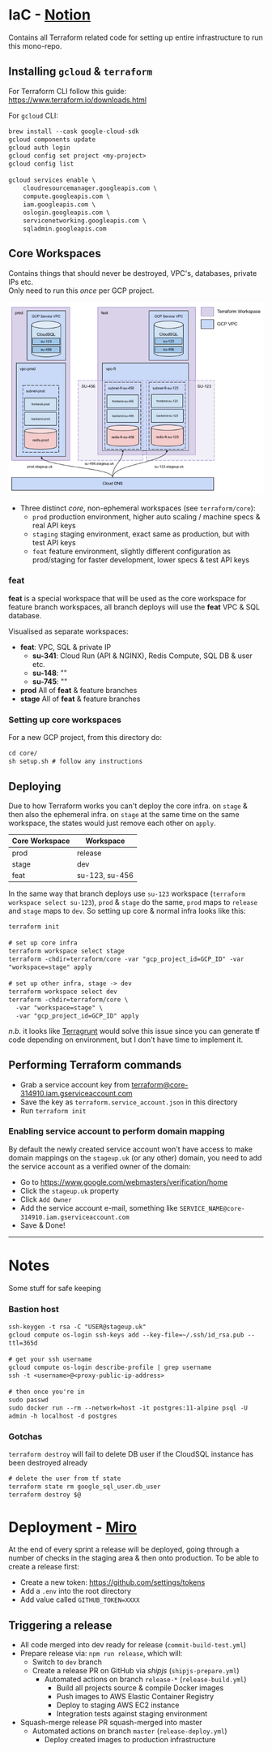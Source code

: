 # IaC - [Notion](https://www.notion.so/Deployment-Documentation-91363ce9292e4b009413e44bb1c8d86b)

Contains all Terraform related code for setting up entire infrastructure to run this mono-repo.

## Installing `gcloud` & `terraform`

For Terraform CLI follow this guide: <https://www.terraform.io/downloads.html>

For `gcloud` CLI:

```shell
brew install --cask google-cloud-sdk
gcloud components update
gcloud auth login
gcloud config set project <my-project>
gcloud config list

gcloud services enable \
    cloudresourcemanager.googleapis.com \
    compute.googleapis.com \
    iam.googleapis.com \
    oslogin.googleapis.com \
    servicenetworking.googleapis.com \
    sqladmin.googleapis.com
```

## Core Workspaces

Contains things that should never be destroyed, VPC's, databases, private IPs etc. <br/>
Only need to run this _once_ per GCP project.

![](workspaces.png)

- Three distinct _core_, non-ephemeral workspaces (see `terraform/core`):
  - `prod` production environment, higher auto scaling / machine specs & real API keys
  - `staging` staging environment, exact same as production, but with test API keys
  - `feat` feature environment, slightly different configuration as prod/staging for faster development, lower specs & test API keys

### feat

**feat** is a special workspace that will be used as the core workspace for feature branch workspaces, all branch deploys will use the **feat** VPC & SQL database.

Visualised as separate workspaces:

- **feat**: VPC, SQL & private IP
  - **su-341**: Cloud Run (API & NGINX), Redis Compute, SQL DB & user etc.
  - **su-148**: ""
  - **su-745**: ""
- **prod** All of **feat** & feature branches
- **stage** All of **feat** & feature branches

### Setting up core workspaces

For a new GCP project, from this directory do:

```shell
cd core/
sh setup.sh # follow any instructions
```

## Deploying

Due to how Terraform works you can't deploy the core infra. on `stage` & then also the ephemeral infra. on `stage` at the same time on the same workspace, the states would just remove each other on `apply`.

| Core Workspace | Workspace      |
| -------------- | -------------- |
| prod           | release        |
| stage          | dev            |
| feat           | su-123, su-456 |

In the same way that branch deploys use `su-123` workspace (`terraform workspace select su-123`), `prod` & `stage` do the same, `prod` maps to `release` and `stage` maps to `dev`. So setting up core & normal infra looks like this:

```shell
terraform init

# set up core infra
terraform workspace select stage
terraform -chdir=terraform/core -var "gcp_project_id=GCP_ID" -var "workspace=stage" apply

# set up other infra, stage -> dev
terraform workspace select dev
terraform -chdir=terraform/core \
  -var "workspace=stage" \
  -var "gcp_project_id=GCP_ID" apply
```

_n.b._ it looks like [Terragrunt](https://terragrunt.gruntwork.io/) would solve this issue since you can generate tf code depending on environment, but I don't have time to implement it.

## Performing Terraform commands

- Grab a service account key from [terraform@core-314910.iam.gserviceaccount.com](https://console.cloud.google.com/iam-admin/serviceaccounts/details/108490880570864712407/keys?organizationId=818397748082&project=core-314910)
- Save the key as `terraform.service_account.json` in this directory
- Run `terraform init`

### Enabling service account to perform domain mapping

By default the newly created service account won't have access to make domain mappings on the `stageup.uk` (or any other) domain, you need to add the service account as a verified owner of the domain:

- Go to <https://www.google.com/webmasters/verification/home>
- Click the `stageup.uk` property
- Click `Add Owner`
- Add the service account e-mail, something like `SERVICE_NAME@core-314910.iam.gserviceaccount.com`
- Save & Done!

---

# Notes

Some stuff for safe keeping

### Bastion host

```shell
ssh-keygen -t rsa -C "USER@stageup.uk"
gcloud compute os-login ssh-keys add --key-file=~/.ssh/id_rsa.pub --ttl=365d

# get your ssh username
gcloud compute os-login describe-profile | grep username
ssh -t <username>@<proxy-public-ip-address>

# then once you're in
sudo passwd
sudo docker run --rm --network=host -it postgres:11-alpine psql -U admin -h localhost -d postgres
```

### Gotchas

`terraform destroy` will fail to delete DB user if the CloudSQL instance has been destroyed already

```shell
# delete the user from tf state
terraform state rm google_sql_user.db_user
terraform destroy $@
```

# Deployment - [Miro](https://miro.com/app/board/o9J_lZ6kqD4=/?moveToWidget=3074457353528169240&cot=14)

At the end of every sprint a release will be deployed, going through a number of checks in the staging area & then onto production.
To be able to create a release first:

- Create a new token: <https://github.com/settings/tokens>
- Add a `.env` into the root directory
- Add value called `GITHUB_TOKEN=XXXX`

## Triggering a release

- All code merged into dev ready for release (`commit-build-test.yml`)
- Prepare release via: `npm run release`, which will:
  - Switch to `dev` branch
  - Create a release PR on GitHub via _shipjs_ (`shipjs-prepare.yml`)
    - Automated actions on branch `release-*` (`release-build.yml`)
      - Build all projects source & compile Docker images
      - Push images to AWS Elastic Container Registry
      - Deploy to staging AWS EC2 instance
      - Integration tests against staging environment
- Squash-merge release PR squash-merged into master
  - Automated actions on branch `master` (`release-deploy.yml`)
    - Deploy created images to production infrastructure

